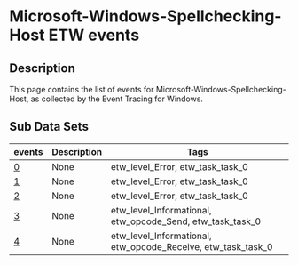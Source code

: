 # Microsoft-Windows-Spellchecking-Host ETW events

## Description
This page contains the list of events for Microsoft-Windows-Spellchecking-Host, as collected by the Event Tracing for Windows.

## Sub Data Sets
|events|Description|Tags|
|---|---|---|
|[0](events/event-0.md)|None|etw_level_Error, etw_task_task_0|
|[1](events/event-1.md)|None|etw_level_Error, etw_task_task_0|
|[2](events/event-2.md)|None|etw_level_Error, etw_task_task_0|
|[3](events/event-3.md)|None|etw_level_Informational, etw_opcode_Send, etw_task_task_0|
|[4](events/event-4.md)|None|etw_level_Informational, etw_opcode_Receive, etw_task_task_0|
